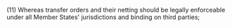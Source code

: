 (11) Whereas transfer orders and their netting should be legally enforceable under all Member States' jurisdictions and binding on third parties;